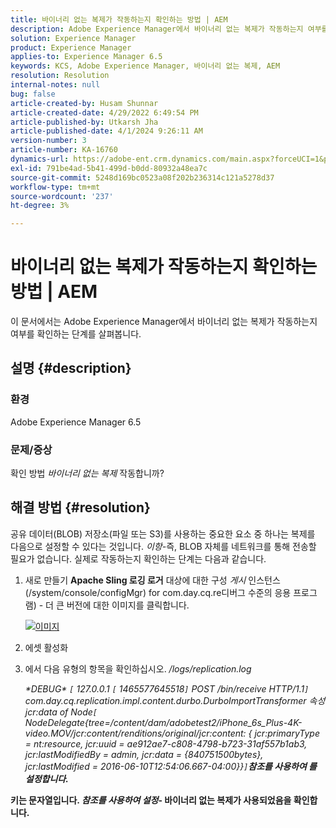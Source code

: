 ```yaml
---
title: 바이너리 없는 복제가 작동하는지 확인하는 방법 | AEM
description: Adobe Experience Manager에서 바이너리 없는 복제가 작동하는지 여부를 확인하는 방법에 대해 알아봅니다.
solution: Experience Manager
product: Experience Manager
applies-to: Experience Manager 6.5
keywords: KCS, Adobe Experience Manager, 바이너리 없는 복제, AEM
resolution: Resolution
internal-notes: null
bug: false
article-created-by: Husam Shunnar
article-created-date: 4/29/2022 6:49:54 PM
article-published-by: Utkarsh Jha
article-published-date: 4/1/2024 9:26:11 AM
version-number: 3
article-number: KA-16760
dynamics-url: https://adobe-ent.crm.dynamics.com/main.aspx?forceUCI=1&pagetype=entityrecord&etn=knowledgearticle&id=5df78e22-edc7-ec11-a7b6-0022480a1d64
exl-id: 791be4ad-5b41-499d-b0dd-80932a48ea7c
source-git-commit: 5248d169bc0523a08f202b236314c121a5278d37
workflow-type: tm+mt
source-wordcount: '237'
ht-degree: 3%

---
```


# 바이너리 없는 복제가 작동하는지 확인하는 방법 | AEM


이 문서에서는 Adobe Experience Manager에서 바이너리 없는 복제가 작동하는지 여부를 확인하는 단계를 살펴봅니다.

## 설명 {#description}


### <b>환경</b>

Adobe Experience Manager 6.5



### <b>문제/증상</b>

확인 방법 *바이너리 없는 복제* 작동합니까?


## 해결 방법 {#resolution}


공유 데이터(BLOB) 저장소(파일 또는 S3)를 사용하는 중요한 요소 중 하나는 복제를 다음으로 설정할 수 있다는 것입니다. *이항-*&#x200B;즉, BLOB 자체를 네트워크를 통해 전송할 필요가 없습니다. 실제로 작동하는지 확인하는 단계는 다음과 같습니다.

1. 새로 만들기 <b>Apache Sling 로깅 로거</b> 대상에 대한 구성 *게시* 인스턴스(/system/console/configMgr) for com.day.cq.re디버그 수준의 응용 프로그램) - 더 큰 버전에 대한 이미지를 클릭합니다.<br>

   [![이미지](https://64.media.tumblr.com/7399cc8fc96a1bb17456e9aff2af2999/tumblr_inline_p9j3kgHl8K1r414c2_500.png)](https://href.li/?http://jayan.kandathil.ca/CQ-OPS/aem62/LoggingLogger-Replication.png)
2. 에셋 활성화


3. 에서 다음 유형의 항목을 확인하십시오. */logs/replication.log*

   *\*DEBUG\* `[` 127.0.0.1 `[` 1465577645518`]`  POST /bin/receive HTTP/1.1`]`  com.day.cq.replication.impl.content.durbo.DurboImportTransformer 속성 jcr:data of Node`[` NodeDelegate{tree=/content/dam/adobetest2/iPhone_6s_Plus-4K-video.MOV/jcr:content/renditions/original/jcr:content: { jcr:primaryType = nt:resource, jcr:uuid = ae912ae7-c808-4798-b723-31af557b1ab3, jcr:lastModifiedBy = admin, jcr:data = {840751500bytes}, jcr:lastModified = 2016-06-10T12:54:06.667-04:00}}`]`<b>참조를 사용하여 를 설정합니다.*


키는 문자열입니다. *참조를 사용하여 설정*- 바이너리 없는 복제가 사용되었음을 확인합니다.
